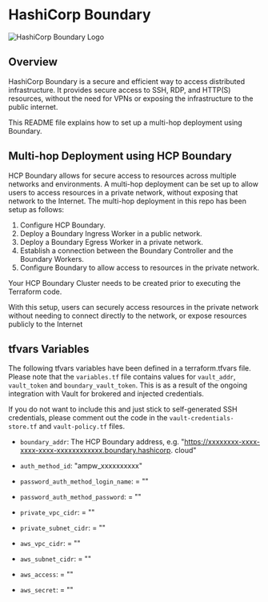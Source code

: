 # HashiCorp Boundary

![HashiCorp Boundary Logo](https://www.hashicorp.com/_next/static/media/colorwhite.997fcaf9.svg)

## Overview

HashiCorp Boundary is a secure and efficient way to access distributed infrastructure. It provides secure access to SSH, RDP, and HTTP(S) resources, without the need for VPNs or exposing the infrastructure to the public internet.

This README file explains how to set up a multi-hop deployment using Boundary.

## Multi-hop Deployment using HCP Boundary

HCP Boundary allows for secure access to resources across multiple networks and environments. A multi-hop deployment can be set up to allow users to access resources in a private network, without exposing that network to the Internet. The multi-hop deployment in this repo has been setup as follows:

1. Configure HCP Boundary.
2. Deploy a Boundary Ingress Worker in a public network.
3. Deploy a Boundary Egress Worker in a private network.
3. Establish a connection between the Boundary Controller and the Boundary Workers.
4. Configure Boundary to allow access to resources in the private network.

Your HCP Boundary Cluster needs to be created prior to executing the Terraform code. 

With this setup, users can securely access resources in the private network without needing to connect directly to the network, or expose resources publicly to the Internet

## tfvars Variables

The following tfvars variables have been defined in a terraform.tfvars file. Please note that the `variables.tf` file contains values for `vault_addr`, `vault_token` and `boundary_vault_token`. This is as a result of the ongoing integration with Vault for brokered and injected credentials.

If you do not want to include this and just stick to self-generated SSH credentials, please comment out the code in the `vault-credentials-store.tf` and `vault-policy.tf` files.

- `boundary_addr`: The HCP Boundary address, e.g. "https://xxxxxxxx-xxxx-xxxx-xxxx-xxxxxxxxxxxx.boundary.hashicorp.
cloud"
- `auth_method_id`: "ampw_xxxxxxxxxx"                 
                 
- `password_auth_method_login_name`: = ""
- `password_auth_method_password`:   = ""
- `private_vpc_cidr`:                = ""
- `private_subnet_cidr`:             = ""
- `aws_vpc_cidr`:                    = ""
- `aws_subnet_cidr`:                 = ""
- `aws_access`:                      = ""
- `aws_secret`:                      = ""
